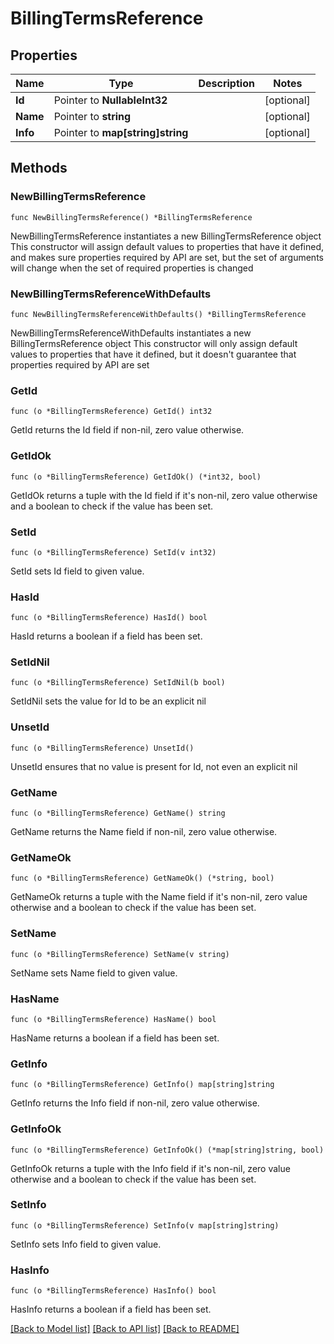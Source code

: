 # BillingTermsReference

## Properties

Name | Type | Description | Notes
------------ | ------------- | ------------- | -------------
**Id** | Pointer to **NullableInt32** |  | [optional] 
**Name** | Pointer to **string** |  | [optional] 
**Info** | Pointer to **map[string]string** |  | [optional] 

## Methods

### NewBillingTermsReference

`func NewBillingTermsReference() *BillingTermsReference`

NewBillingTermsReference instantiates a new BillingTermsReference object
This constructor will assign default values to properties that have it defined,
and makes sure properties required by API are set, but the set of arguments
will change when the set of required properties is changed

### NewBillingTermsReferenceWithDefaults

`func NewBillingTermsReferenceWithDefaults() *BillingTermsReference`

NewBillingTermsReferenceWithDefaults instantiates a new BillingTermsReference object
This constructor will only assign default values to properties that have it defined,
but it doesn't guarantee that properties required by API are set

### GetId

`func (o *BillingTermsReference) GetId() int32`

GetId returns the Id field if non-nil, zero value otherwise.

### GetIdOk

`func (o *BillingTermsReference) GetIdOk() (*int32, bool)`

GetIdOk returns a tuple with the Id field if it's non-nil, zero value otherwise
and a boolean to check if the value has been set.

### SetId

`func (o *BillingTermsReference) SetId(v int32)`

SetId sets Id field to given value.

### HasId

`func (o *BillingTermsReference) HasId() bool`

HasId returns a boolean if a field has been set.

### SetIdNil

`func (o *BillingTermsReference) SetIdNil(b bool)`

 SetIdNil sets the value for Id to be an explicit nil

### UnsetId
`func (o *BillingTermsReference) UnsetId()`

UnsetId ensures that no value is present for Id, not even an explicit nil
### GetName

`func (o *BillingTermsReference) GetName() string`

GetName returns the Name field if non-nil, zero value otherwise.

### GetNameOk

`func (o *BillingTermsReference) GetNameOk() (*string, bool)`

GetNameOk returns a tuple with the Name field if it's non-nil, zero value otherwise
and a boolean to check if the value has been set.

### SetName

`func (o *BillingTermsReference) SetName(v string)`

SetName sets Name field to given value.

### HasName

`func (o *BillingTermsReference) HasName() bool`

HasName returns a boolean if a field has been set.

### GetInfo

`func (o *BillingTermsReference) GetInfo() map[string]string`

GetInfo returns the Info field if non-nil, zero value otherwise.

### GetInfoOk

`func (o *BillingTermsReference) GetInfoOk() (*map[string]string, bool)`

GetInfoOk returns a tuple with the Info field if it's non-nil, zero value otherwise
and a boolean to check if the value has been set.

### SetInfo

`func (o *BillingTermsReference) SetInfo(v map[string]string)`

SetInfo sets Info field to given value.

### HasInfo

`func (o *BillingTermsReference) HasInfo() bool`

HasInfo returns a boolean if a field has been set.


[[Back to Model list]](../README.md#documentation-for-models) [[Back to API list]](../README.md#documentation-for-api-endpoints) [[Back to README]](../README.md)


